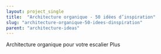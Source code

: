 ```yaml
---
layout: project_single
title:  "Architecture organique - 50 idées d’inspiration"
slug: "architecture-organique-50-idees-dinspiration"
parent: "architecture-ideas"
---
```

Architecture organique pour votre escalier                                                                                                                                                                                 Plus